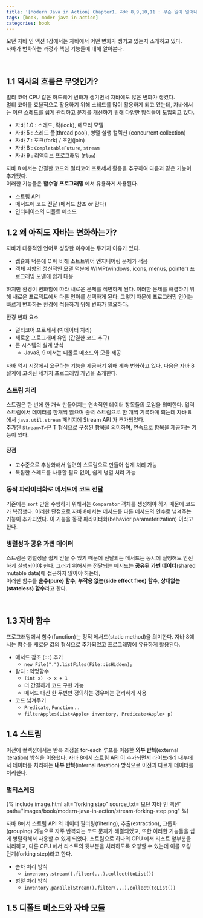 ```yaml
---
title: '[Modern Java in Action] Chapter1. 자바 8,9,10,11 : 무슨 일이 일어나고 있는가'
tags: [book, moder java in action]
categories: book
---
```


모던 자바 인 액션 1장에서는 자바에서 어떤 변화가 생기고 있는지 소개하고 있다.   
자바가 변화하는 과정과 핵심 기능들에 대해 알아본다.

<!--more-->

<br/>

## 1.1 역사의 흐름은 무엇인가?

멀티 코어 CPU 같은 하드웨어 변화가 생기면서 자바에도 많은 변화가 생겼다.  
멀티 코어를 효율적으로 활용하기 위해 스레드를 많이 활용하게 되고 있는데, 
자바에서는 이런 스레드를 쉽게 관리하고 문제를 개선하기 위해 다양한 방식들이 도입되고 있다. 

- 자바 1.0 : 스레드, 락(lock), 메모리 모델
- 자바 5 : 스레드 풀(thread pool), 병렬 실행 컬렉션 (concurrent collection)
- 자바 7 : 포크(fork) / 조인(join)
- 자바 8 : `CompletableFuture`, `stream`
- 자바 9 : 리액티브 프로그래밍 (`Flow`)

자바 8 에서는 간결한 코드와 멀티코어 프로세서 활용을 추구하여 다음과 같은 기능이 추가됐다.  
이러한 기능들은 **함수형 프로그래밍** 에서 유용하게 사용된다.  

- 스트림 API
- 메서드에 코드 전달 (메서드 참조 or 람다)
- 인터페이스의 디폴트 메소드

## 1.2 왜 아직도 자바는 변화하는가?

자바가 대중적인 언어로 성장한 이유에는 두가지 이유가 있다.
- 캡슐화 덕분에 C 에 비해 소트트웨어 엔지니어링 문제가 적음
- 객체 지향의 정신적인 모델 덕분에 WIMP(windows, icons, menus, pointer) 프로그래밍 모델에 쉽게 대응

하지만 환경이 변화함에 따라 새로운 문제를 직면하게 된다.
이러한 문제를 해결하기 위해 새로운 프로젝트에서 다른 언어를 선택하게 된다. 
그렇기 때문에 프로그래밍 언어는 빠르게 변화하는 환경에 적응하기 위해 변화가 필요하다.

환경 변화 요소
- 멀티코어 프로세서 (빅데이터 처리) 
- 새로운 프로그래머 유입 (간결한 코드 추구)
- 큰 시스템의 설계 방식
  - Java8, 9 에서는 디폴트 메소드와 모듈 제공

자바 역시 시장에서 요구하는 기능을 제공하기 위해 계속 변화하고 있다.
다음은 자바 8 설계에 고려된 세가지 프로그래밍 개념을 소개한다. 

### 스트림 처리

스트림은 한 번에 한 개씩 만들어지는 연속적인 데이터 항목들의 모임을 의미한다. 
입력 스트림에서 데이터를 한개씩 읽으며 출력 스트림으로 한 개씩 기록하게 되는데 
자바 8 에서 `java.util.stream` 패키지에 Stream API 가 추가되었다.  
추가된 `Stream<T>`은 T 형식으로 구성된 항목을 의미하며, 연속으로 항목을 제공하는 기능이 있다.

#### 장점 
- 고수준으로 추상화해서 일련의 스트림으로 만들어 쉽게 처리 가능
- 복잡한 스레드를 사용할 필요 없이, 쉽게 병렬 처리 가능 

### 동작 파라미터화로 메서드에 코드 전달

기존에는 `sort` 만을 수행하기 위해서는 `Comparator` 객체를 생성해야 하기 때문에 코드가 복잡했다. 
이러한 단점으로 자바 8에서는 메서드를 다른 메서드의 인수로 넘겨주는 기능이 추가되었다.
이 기능을 동작 파라미터화(behavior parameterization) 이라고 한다. 

### 병렬성과 공유 가변 데이터

스트림은 병렬성을 쉽게 얻을 수 있기 때문에 전달되는 메서드는 동시에 실행해도 안전하게 실행되어야 한다. 
그러기 위해서는 전달되는 메서드는 **공유된 가변 데이터**(shared mutable data)에 접근하지 않아야 하는데,   
이러한 함수를 **순수(pure) 함수**, **부작용 없는(side effect free) 함수**, **상태없는(stateless) 함수**라고 한다.

<br/>

## 1.3 자바 함수

프로그래밍에서 함수(function)는 정적 메서드(static method)을 의미한다.
자바 8에서는 함수를 새로운 값의 형식으로 추가되었고 프로그래밍에 유용하게 활용된다. 

- 메서드 참조 (`::`) 추가
  - `new File(".").listFiles(File::isHidden);`
- 람다 : 익명함수
  - `(int x) -> x + 1`
  - 더 간결하게 코드 구현 가능
  - 메서드 대신 한 두번만 정의하는 경우에는 편리하게 사용
- 코드 넘겨주기 
  - `Predicate`, `Function` ...
  - `filterApples(List<Apple> inventory, Predicate<Apple> p)`

## 1.4 스트림

이전에 컬렉션에서는 반복 과정을 for-each 루프를 이용한 **외부 반복**(external iteration) 방식을 이용했다. 
자바 8에서 스트림 API 이 추가되면서 라이브러리 내부에서 데이터를 처리하는 **내부 반복**(internal iteration) 방식으로 이전과 다르게 데이터를 처리한다. 

### 멀티스레딩

{% include image.html alt="forking step" source_txt='모던 자바 인 액션' path="images/book/modern-java-in-action/stream-forking-step.png" %}

자바 8에서 스트림 API 의 데이터 필터링(filtering), 추출(extraction), 그룹화(grouping) 기능으로 자주 반복되는 코드 문제가 해결되었고, 
또한 이러한 기능들을 쉽게 병렬화해서 사용할 수 있게 되었다.
스트림으로 하나의 CPU 에서 리스트 앞부분을 처리하고, 다른 CPU 에서 리스트의 뒷부분을 처리하도록 요청할 수 있는데 이를 포킹 단계(forking step)라고 한다.  

- 순차 처리 방식
  - `inventory.stream().filter(...).collect(toList())`
- 병렬 처리 방식
  - `inventory.parallelStream().filter(...).collect(toList())`


## 1.5 디폴트 메소드와 자바 모듈




<br/>

